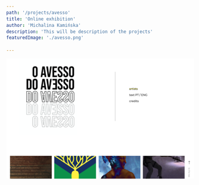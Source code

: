 ```yaml
---
path: '/projects/avesso'
title: 'Online exhibition'
author: 'Michalina Kamińska'
description: 'This will be description of the projects'
featuredImage: './avesso.png'

---
```


![photo](avesso.png)
<br>
<br>
<br>


